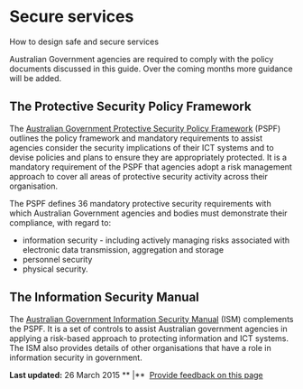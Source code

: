 Secure services
===============

How to design safe and secure services

Australian Government agencies are required to comply with the policy documents discussed in this guide. Over the coming months more guidance will be added.

The Protective Security Policy Framework
----------------------------------------

The [Australian Government Protective Security Policy Framework](http://www.ag.gov.au/pspf) (PSPF) outlines the policy framework and mandatory requirements to assist agencies consider the security implications of their ICT systems and to devise policies and plans to ensure they are appropriately protected. It is a mandatory requirement of the PSPF that agencies adopt a risk management approach to cover all areas of protective security activity across their organisation.

The PSPF defines 36 mandatory protective security requirements with which Australian Government agencies and bodies must demonstrate their compliance, with regard to:

-   information security - including actively managing risks associated with electronic data transmission, aggregation and storage
-   personnel security
-   physical security.

The Information Security Manual
-------------------------------

The [Australian Government Information Security Manual](http://www.asd.gov.au/infosec/ism/) (ISM) complements the PSPF. It is a set of controls to assist Australian government agencies in applying a risk-based approach to protecting information and ICT systems. The ISM also provides details of other organisations that have a role in information security in government.

**Last updated:** 26 March 2015 ** |**  [Provide feedback on this page](../feedback%3Furl_from=BuildingSecureServices.html)

